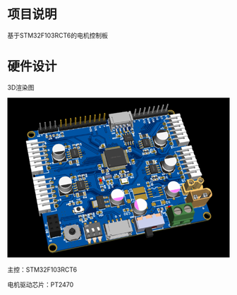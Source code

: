 # 项目说明

基于STM32F103RCT6的电机控制板

# 硬件设计

3D渲染图

![image.png](img/readme/1676290757181-4694ec36-37f0-4faa-ad90-66a954359151.png)

主控：STM32F103RCT6

电机驱动芯片：PT2470

